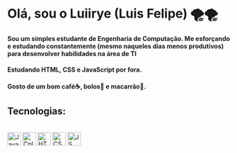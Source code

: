 <h1 align="left">Olá, sou o Luiirye (Luis Felipe) 🌪️🌪️</h1>
<h4 align="left">Sou um simples estudante de Engenharia de Computação. Me esforçando e estudando constantemente (mesmo naqueles dias menos produtivos) para desenvolver habilidades na área de TI </h4>
<h4>Estudando HTML, CSS e JavaScript por fora.</h4>
<h4>Gosto de um bom café☕, bolos🍰 e macarrão🍝.</h4>

<h2>Tecnologias:</h2>
<div style="display: inline_block"><br>
  <img align="center" alt="Java" height="30" width="30" src="https://cdn.jsdelivr.net/gh/devicons/devicon/icons/java/java-original.svg">
  <img align="center" alt="Cplusplus" height="30" width="30" src="https://cdn.jsdelivr.net/gh/devicons/devicon/icons/cplusplus/cplusplus-original.svg">
  <img align="center" alt="HTML" height="30" width="30" src="https://cdn.jsdelivr.net/gh/devicons/devicon/icons/html5/html5-original.svg">
  <img align="center" alt="CSS" height="30" width="30" src="https://cdn.jsdelivr.net/gh/devicons/devicon/icons/css3/css3-original.svg">
  <img align="center" alt="JS" height="30" width="30" src="https://cdn.jsdelivr.net/gh/devicons/devicon/icons/javascript/javascript-original.svg">
</div>